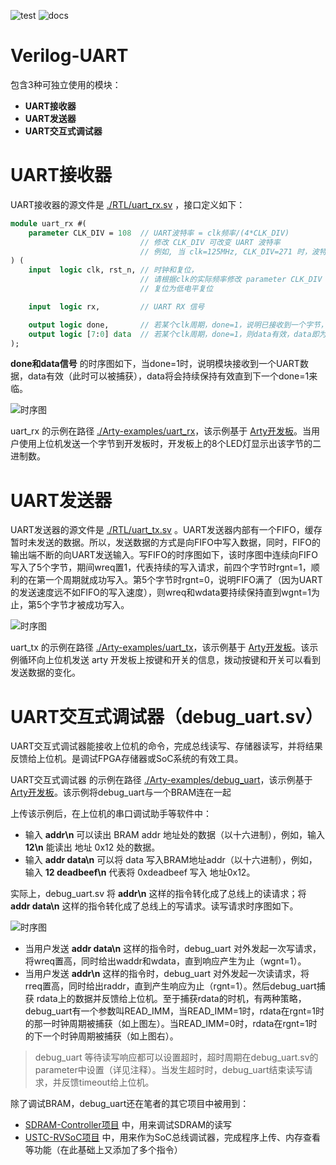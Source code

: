 ![test](https://img.shields.io/badge/test-passing-green.svg)
![docs](https://img.shields.io/badge/docs-passing-green.svg)

Verilog-UART
===========================
包含3种可独立使用的模块：

* **UART接收器**
* **UART发送器**
* **UART交互式调试器**

# UART接收器

UART接收器的源文件是 [./RTL/uart_rx.sv](https://github.com/WangXuan95/Verilog-UART/blob/master/RTL/uart_rx.sv) ，接口定义如下：

```SystemVerilog
module uart_rx #(
    parameter CLK_DIV = 108  // UART波特率 = clk频率/(4*CLK_DIV)
                             // 修改 CLK_DIV 可改变 UART 波特率
                             // 例如, 当 clk=125MHz, CLK_DIV=271 时，波特率 =125MHz/(4*271)=115200
) (
    input  logic clk, rst_n, // 时钟和复位，
                             // 请根据clk的实际频率修改 parameter CLK_DIV 以适应实际的波特率
                             // 复位为低电平复位

    input  logic rx,         // UART RX 信号

    output logic done,       // 若某个clk周期，done=1，说明已接收到一个字节，
    output logic [7:0] data  // 若某个clk周期，done=1，则data有效，data即为接收到的字节
);
```

**done和data信号** 的时序图如下，当done=1时，说明模块接收到一个UART数据，data有效（此时可以被捕获），data将会持续保持有效直到下一个done=1来临。

![时序图](https://github.com/WangXuan95/Verilog-UART/blob/master/images/uart_rx.png)

uart_rx 的示例在路径 [./Arty-examples/uart_rx](https://github.com/WangXuan95/Verilog-UART/blob/master/Arty-examples/uart_rx)，该示例基于 [Arty开发板](http://www.digilent.com.cn/products/product-arty-board-artix-7-fpga-development-board-for-makers-and-hobbyists.html)。当用户使用上位机发送一个字节到开发板时，开发板上的8个LED灯显示出该字节的二进制数。

# UART发送器

UART发送器的源文件是 [./RTL/uart_tx.sv](https://github.com/WangXuan95/Verilog-UART/blob/master/RTL/uart_tx.sv) 。UART发送器内部有一个FIFO，缓存暂时未发送的数据。所以，发送数据的方式是向FIFO中写入数据，同时，FIFO的输出端不断的向UART发送输入。写FIFO的时序图如下，该时序图中连续向FIFO写入了5个字节，期间wreq置1，代表持续的写入请求，前四个字节时rgnt=1，顺利的在第一个周期就成功写入。第5个字节时rgnt=0，说明FIFO满了（因为UART的发送速度远不如FIFO的写入速度），则wreq和wdata要持续保持直到wgnt=1为止，第5个字节才被成功写入。

![时序图](https://github.com/WangXuan95/Verilog-UART/blob/master/images/uart_tx.png)

uart_tx 的示例在路径 [./Arty-examples/uart_tx](https://github.com/WangXuan95/Verilog-UART/blob/master/Arty-examples/uart_tx)，该示例基于 [Arty开发板](http://www.digilent.com.cn/products/product-arty-board-artix-7-fpga-development-board-for-makers-and-hobbyists.html)。该示例循环向上位机发送 arty 开发板上按键和开关的信息，拨动按键和开关可以看到发送数据的变化。

# UART交互式调试器（debug_uart.sv）

UART交互式调试器能接收上位机的命令，完成总线读写、存储器读写，并将结果反馈给上位机。是调试FPGA存储器或SoC系统的有效工具。

UART交互式调试器 的示例在路径 [./Arty-examples/debug_uart](https://github.com/WangXuan95/Verilog-UART/blob/master/Arty-examples/debug_uart)，该示例基于 [Arty开发板](http://www.digilent.com.cn/products/product-arty-board-artix-7-fpga-development-board-for-makers-and-hobbyists.html)。该示例将debug_uart与一个BRAM连在一起

上传该示例后，在上位机的串口调试助手等软件中：

* 输入 **addr\n** 可以读出 BRAM addr 地址处的数据（以十六进制），例如，输入 **12\n** 能读出 地址 0x12 处的数据。
* 输入 **addr data\n** 可以将 data 写入BRAM地址addr（以十六进制），例如，输入 **12 deadbeef\n** 代表将 0xdeadbeef 写入 地址0x12。

实际上，debug_uart.sv 将 **addr\n** 这样的指令转化成了总线上的读请求；将 **addr data\n** 这样的指令转化成了总线上的写请求。读写请求时序图如下。

![时序图](https://github.com/WangXuan95/Verilog-UART/blob/master/images/debug_uart.png)

* 当用户发送 **addr data\n** 这样的指令时，debug_uart 对外发起一次写请求，将wreq置高，同时给出waddr和wdata，直到响应产生为止（wgnt=1）。
* 当用户发送 **addr\n** 这样的指令时，debug_uart 对外发起一次读请求，将rreq置高，同时给出raddr，直到产生响应为止（rgnt=1）。然后debug_uart捕获 rdata上的数据并反馈给上位机。至于捕获rdata的时机，有两种策略，debug_uart有一个参数叫READ_IMM，当READ_IMM=1时，rdata在rgnt=1时的那一时钟周期被捕获（如上图左）。当READ_IMM=0时，rdata在rgnt=1时的下一个时钟周期被捕获（如上图右）。

> debug_uart 等待读写响应都可以设置超时，超时周期在debug_uart.sv的parameter中设置（详见注释）。当发生超时时，debug_uart结束读写请求，并反馈timeout给上位机。

除了调试BRAM，debug_uart还在笔者的其它项目中被用到：

* [SDRAM-Controller项目](https://github.com/WangXuan95/SDRAM-Controller) 中，用来调试SDRAM的读写
* [USTC-RVSoC项目](https://github.com/WangXuan95/USTC-RVSoC) 中，用来作为SoC总线调试器，完成程序上传、内存查看等功能（在此基础上又添加了多个指令）
